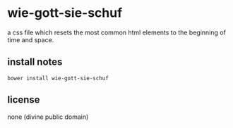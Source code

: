 wie-gott-sie-schuf
==================

a css file which resets the most common html elements to the beginning of time and space.


install notes
------------------

`bower install wie-gott-sie-schuf`


license
------------------

none (divine public domain)
